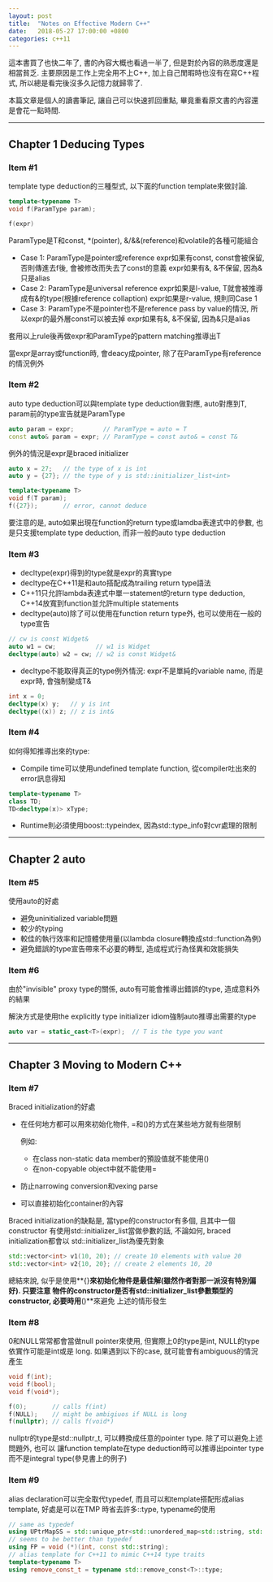 ```yaml
---
layout: post
title:  "Notes on Effective Modern C++"
date:   2018-05-27 17:00:00 +0800
categories: c++11
---
```

這本書買了也快二年了, 書的內容大概也看過一半了, 但是對於內容的熟悉度還是相當貧乏. 主要原因是工作上完全用不上C++, 加上自己閒暇時也沒有在寫C++程式, 所以總是看完後沒多久記憶力就歸零了.

本篇文章是個人的讀書筆記, 讓自己可以快速抓回重點, 畢竟重看原文書的內容還是會花一點時間.

---

## Chapter 1 Deducing Types

### Item #1
template type deduction的三種型式, 以下面的function template來做討論.
```c++
template<typename T>
void f(ParamType param);

f(expr)
```
ParamType是T和const, *(pointer), &/&&(reference)和volatile的各種可能組合

- Case 1: ParamType是pointer或reference
  expr如果有const, const會被保留, 否則傳進去f後, 會被修改而失去了const的意義
  expr如果有&, &不保留, 因為&只是alias
- Case 2: ParamType是universal reference
  expr如果是l-value, T就會被推導成有&的type(根據reference collaption)
  expr如果是r-value, 規則同Case 1 
- Case 3: ParamType不是pointer也不是reference
  pass by value的情況, 所以expr的最外層const可以被去掉 
  expr如果有&, &不保留, 因為&只是alias

套用以上rule後再做expr和ParamType的pattern matching推導出T

當expr是array或function時, 會deacy成pointer, 除了在ParamType有reference的情況例外

### Item #2
auto type deduction可以與template type deduction做對應, auto對應到T, param前的type宣告就是ParamType
```c++
auto param = expr;        // ParamType = auto = T
const auto& param = expr; // ParamType = const auto& = const T&
```
例外的情況是expr是braced initializer
```c++
auto x = 27;   // the type of x is int
auto y = {27}; // the type of y is std::initializer_list<int>

template<typename T>
void f(T param);
f({27});       // error, cannot deduce
```

要注意的是, auto如果出現在function的return type或lamdba表達式中的參數, 也是只支援template type deduction,
而非一般的auto type deduction

### Item #3
- decltype(expr)得到的type就是expr的真實type
- decltype在C++11是和auto搭配成為trailing return type語法
- C++11只允許lambda表達式中單一statement的return type deduction, C++14放寬到function並允許multiple statements
- decltype(auto)除了可以使用在function return type外, 也可以使用在一般的type宣告
```c++
// cw is const Widget&
auto w1 = cw;           // w1 is Widget
decltype(auto) w2 = cw; // w2 is const Widget&
```
- decltype不能取得真正的type例外情況: expr不是單純的variable name, 而是expr時, 會強制變成T&
```c++
int x = 0;
decltype(x) y;   // y is int
decltype((x)) z; // z is int&
```

### Item #4
如何得知推導出來的type:
- Compile time可以使用undefined template function, 從compiler吐出來的error訊息得知
```c++
template<typename T>
class TD;
TD<decltype(x)> xType;
```
- Runtime則必須使用boost::typeindex, 因為std::type_info對cvr處理的限制

---

## Chapter 2 auto

### Item #5
使用auto的好處
- 避免uninitialized variable問題
- 較少的typing
- 較佳的執行效率和記憶體使用量(以lambda closure轉換成std::function為例)
- 避免錯誤的type宣告帶來不必要的轉型, 造成程式行為怪異和效能損失

### Item #6
由於"invisible" proxy type的關係, auto有可能會推導出錯誤的type, 造成意料外的結果

解決方式是使用the explicitly type initializer idiom強制auto推導出需要的type
```c++
auto var = static_cast<T>(expr);  // T is the type you want
```

---

## Chapter 3 Moving to Modern C++

### Item #7
Braced initialization的好處
- 在任何地方都可以用來初始化物件, =和()的方式在某些地方就有些限制

  例如:
  - 在class non-static data member的預設值就不能使用()
  - 在non-copyable object中就不能使用=
- 防止narrowing conversion和vexing parse
- 可以直接初始化container的內容

Braced initialization的缺點是, 當type的constructor有多個, 且其中一個constructor
有使用std::initializer_list當做參數的話, 不論如何, braced initialization都會以
std::initializer_list為優先對象
```c++
std::vector<int> v1(10, 20); // create 10 elements with value 20
std::vector<int> v2{10, 20}; // create 2 elements 10, 20
```
總結來說, 似乎是使用**{}**來初始化物件是最佳解(雖然作者對那一派沒有特別偏好). 只要注意
物件的constructor是否有std::initializer_list參數類型的constructor, 必要時用**()**來避免
上述的情形發生

### Item #8
0和NULL常常都會當做null pointer來使用, 但實際上0的type是int, NULL的type依實作可能是int或是
long. 如果遇到以下的case, 就可能會有ambiguous的情況產生
```c++
void f(int);
void f(bool);
void f(void*);

f(0);       // calls f(int)
f(NULL);    // might be ambigiuos if NULL is long
f(nullptr); // calls f(void*)
```
nullptr的type是std::nullptr_t, 可以轉換成任意的pointer type. 除了可以避免上述問題外, 也可以
讓function template在type deduction時可以推導出pointer type而不是integral type(參見書上的例子)

### Item #9
alias declaration可以完全取代typedef, 而且可以和template搭配形成alias template, 好處是可以在TMP
時省去許多::type, typename的使用
```c++
// same as typedef
using UPtrMapSS = std::unique_ptr<std::unordered_map<std::string, std::string>>; 
// seems to be better than typedef
using FP = void (*)(int, const std::string);
// alias template for C++11 to mimic C++14 type traits
template<typename T>
using remove_const_t = typename std::remove_const<T>::type;
```
